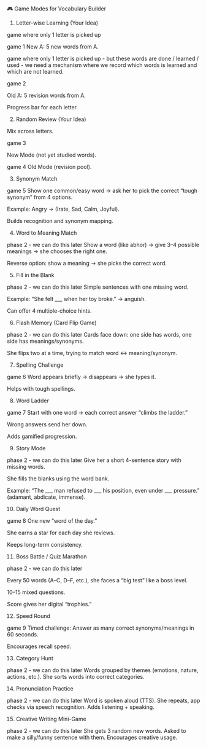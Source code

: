 🎮 Game Modes for Vocabulary Builder
1. Letter-wise Learning (Your Idea)

game where only 1 letter is picked up 

game 1 
New A: 5 new words from A.


game where only 1 letter is picked up - but these words are done / learned / used - we need a mechanism where we record which words is learned and which are not learned. 

game 2

Old A: 5 revision words from A.

Progress bar for each letter.

2. Random Review (Your Idea)

Mix across letters.

game 3

New Mode (not yet studied words).

game 4
Old Mode (revision pool).

3. Synonym Match

game 5
Show one common/easy word → ask her to pick the correct “tough synonym” from 4 options.

Example: Angry → (Irate, Sad, Calm, Joyful).

Builds recognition and synonym mapping.


4. Word to Meaning Match

phase 2 - we can do this later 
Show a word (like abhor) → give 3–4 possible meanings → she chooses the right one.

Reverse option: show a meaning → she picks the correct word.

5. Fill in the Blank

phase 2 - we can do this later 
Simple sentences with one missing word.

Example: “She felt ___ when her toy broke.” → anguish.

Can offer 4 multiple-choice hints.

6. Flash Memory (Card Flip Game)

phase 2 - we can do this later 
Cards face down: one side has words, one side has meanings/synonyms.

She flips two at a time, trying to match word ↔ meaning/synonym.

7. Spelling Challenge

game 6
Word appears briefly → disappears → she types it.

Helps with tough spellings.

8. Word Ladder

game 7
Start with one word → each correct answer “climbs the ladder.”

Wrong answers send her down.

Adds gamified progression.

9. Story Mode

phase 2 - we can do this later 
Give her a short 4-sentence story with missing words.

She fills the blanks using the word bank.

Example: “The ___ man refused to ___ his position, even under ___ pressure.” (adamant, abdicate, immense).

10. Daily Word Quest

game 8
One new “word of the day.”

She earns a star for each day she reviews.

Keeps long-term consistency.


11. Boss Battle / Quiz Marathon

phase 2 - we can do this later 

Every 50 words (A–C, D–F, etc.), she faces a “big test” like a boss level.

10–15 mixed questions.

Score gives her digital “trophies.”


12. Speed Round

game 9
Timed challenge: Answer as many correct synonyms/meanings in 60 seconds.

Encourages recall speed.

13. Category Hunt

phase 2 - we can do this later 
Words grouped by themes (emotions, nature, actions, etc.).
She sorts words into correct categories.

14. Pronunciation Practice

phase 2 - we can do this later 
Word is spoken aloud (TTS).
She repeats, app checks via speech recognition.
Adds listening + speaking.

15. Creative Writing Mini-Game

phase 2 - we can do this later 
She gets 3 random new words.
Asked to make a silly/funny sentence with them.
Encourages creative usage.

